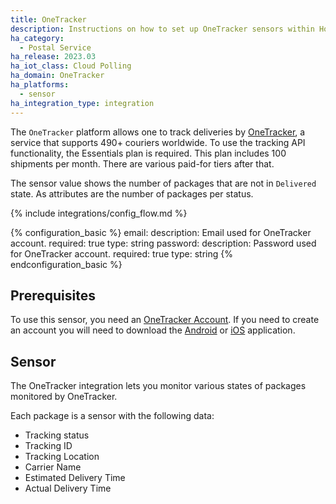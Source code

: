 ```yaml
---
title: OneTracker
description: Instructions on how to set up OneTracker sensors within Home Assistant.
ha_category:
  - Postal Service
ha_release: 2023.03
ha_iot_class: Cloud Polling
ha_domain: OneTracker
ha_platforms:
  - sensor
ha_integration_type: integration
---
```


The `OneTracker` platform allows one to track deliveries by [OneTracker](https://onetracker.app), a service that supports 490+ couriers worldwide. To use the tracking API functionality, the Essentials plan is required. This plan includes 100 shipments per month. There are various paid-for tiers after that.

The sensor value shows the number of packages that are not in `Delivered` state. As attributes are the number of packages per status.

{% include integrations/config_flow.md %}

{% configuration_basic %}
email:
  description: Email used for OneTracker account.
  required: true
  type: string
password:
  description: Password used for OneTracker account.
  required: true
  type: string
{% endconfiguration_basic %}

## Prerequisites

To use this sensor, you need an [OneTracker Account](https://onetracker.app/signin). If you need to create an account you will need to download the [Android](https://play.google.com/store/apps/details?id=app.onetracker.android)
or [iOS](https://itunes.apple.com/us/app/onetracker-package-tracking/id1409295535) application.

## Sensor

The OneTracker integration lets you monitor various states of packages monitored by OneTracker.

Each package is a sensor with the following data:

- Tracking status
- Tracking ID
- Tracking Location
- Carrier Name
- Estimated Delivery Time
- Actual Delivery Time
